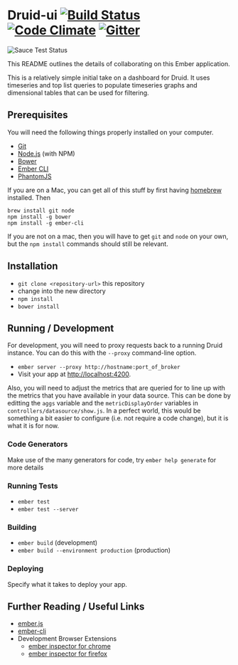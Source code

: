 # Druid-ui [![Build Status](https://travis-ci.org/yahoo/druid-dashboard.svg?branch=master)](https://travis-ci.org/yahoo/druid-dashboard) [![Code Climate](https://codeclimate.com/github/yahoo/druid-dashboard/badges/gpa.svg)](https://codeclimate.com/github/yahoo/druid-dashboard) [![Gitter](https://badges.gitter.im/Join%20Chat.svg)](https://gitter.im/yahoo/druid-dashboard?utm_source=badge&utm_medium=badge&utm_campaign=pr-badge)
![Sauce Test Status](https://saucelabs.com/browser-matrix/druid_dashboard.svg)

This README outlines the details of collaborating on this Ember application.

This is a relatively simple initial take on a dashboard for Druid.  It uses timeseries and top list queries to 
populate timeseries graphs and dimensional tables that can be used for filtering.

## Prerequisites

You will need the following things properly installed on your computer.

* [Git](http://git-scm.com/)
* [Node.js](http://nodejs.org/) (with NPM)
* [Bower](http://bower.io/)
* [Ember CLI](http://www.ember-cli.com/)
* [PhantomJS](http://phantomjs.org/)

If you are on a Mac, you can get all of this stuff by first having [homebrew](http://brew.sh/) installed.  Then
 
 ```
 brew install git node
 npm install -g bower
 npm install -g ember-cli
 ```
 
 If you are not on a mac, then you will have to get `git` and `node` on your own, but the `npm install` commands 
 should still be relevant. 

## Installation

* `git clone <repository-url>` this repository
* change into the new directory
* `npm install`
* `bower install`

## Running / Development

For development, you will need to proxy requests back to a running Druid instance.  You can do this with the `--proxy`
command-line option.

* `ember server --proxy http://hostname:port_of_broker`
* Visit your app at [http://localhost:4200](http://localhost:4200).

Also, you will need to adjust the metrics that are queried for to line up with the metrics that you have available
in your data source.  This can be done by editting the `aggs` variable and the `metricDisplayOrder` variables in
`controllers/datasource/show.js`.  In a perfect world, this would be something a bit easier to configure (i.e. not
require a code change), but it is what it is for now.

### Code Generators

Make use of the many generators for code, try `ember help generate` for more details

### Running Tests

* `ember test`
* `ember test --server`

### Building

* `ember build` (development)
* `ember build --environment production` (production)

### Deploying

Specify what it takes to deploy your app.

## Further Reading / Useful Links

* [ember.js](http://emberjs.com/)
* [ember-cli](http://www.ember-cli.com/)
* Development Browser Extensions
  * [ember inspector for chrome](https://chrome.google.com/webstore/detail/ember-inspector/bmdblncegkenkacieihfhpjfppoconhi)
  * [ember inspector for firefox](https://addons.mozilla.org/en-US/firefox/addon/ember-inspector/)

